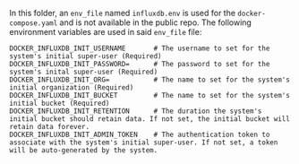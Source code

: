 In this folder, an `env_file` named `influxdb.env` is used for the `docker-compose.yaml` and is not available in the public repo. The following environment variables are used in said `env_file` file:

```.env
DOCKER_INFLUXDB_INIT_USERNAME       # The username to set for the system's initial super-user (Required)
DOCKER_INFLUXDB_INIT_PASSWORD=      # The password to set for the system's inital super-user (Required)
DOCKER_INFLUXDB_INIT_ORG=           # The name to set for the system's initial organization (Required)
DOCKER_INFLUXDB_INIT_BUCKET         # The name to set for the system's initial bucket (Required)
DOCKER_INFLUXDB_INIT_RETENTION      # The duration the system's initial bucket should retain data. If not set, the initial bucket will retain data forever.
DOCKER_INFLUXDB_INIT_ADMIN_TOKEN    # The authentication token to associate with the system's initial super-user. If not set, a token will be auto-generated by the system.
```
